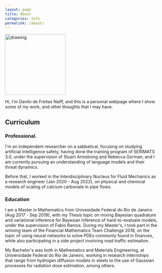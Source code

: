```yaml
---
layout: page
title: About
categories: Info
permalink: /about/
---
```


<img src="/figs/profilepicture.jpeg" alt="drawing" width="200"/>

Hi, I'm Danilo de Freitas Naiff, and this is a personal webpage where I show some of my work, and other thoughts that I may have.

## Curriculum

### Professional.
I'm an independent researcher on a sabbatical, focusing on studying artificial intelligence safety, having
done the training program of SERIMATS 3.0, under the supervision of Stuart Armstrong and Rebecca Gorman, and I am
currently pursuing an understanding of language models and their threat dynamics.

Before that,
I worked in the Interdisciplinary Nucleus for Fluid Mechanics as a research engineer (Jan 2020 - Aug 2022),
on physical and chemical models of scaling of calcium carbonate in pipe flows.

### Education
I am a Master in Mathematics from Univesidade Federal do Rio de Janeiro (Aug 2017 - Sep 2019), with my Thesis topic on mixing Bayesian quadrature
and variational inference for Bayesian inference of hard-to-evaluate models, under the supervision of Fabio Ramos. During my Master's, I took part in the winning team of the
Financial Mathematics Team Challenge 2018, on the topic of using neural networks to solve PDEs commonly found in finances, while
also participating in a side project involving road traffic estimation.

My Bachelor's was
both in Mathematics and Materials Engineering, at Universidade Federal do Rio de Janeiro, working in research internships that range from hydrogen
diffusion models in steels to the use of Gaussian processes for radiation dose estimation, among others.
